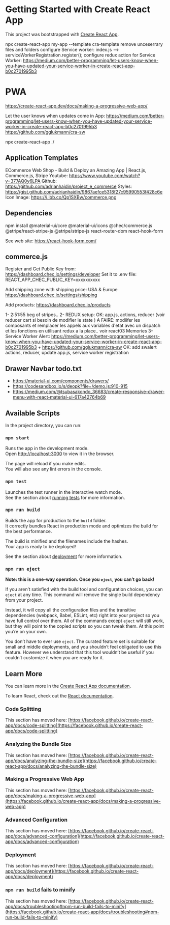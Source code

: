 # Getting Started with Create React App

This project was bootstrapped with [Create React App](https://github.com/facebook/create-react-app).

npx create-react-app my-app --template cra-template
remove unceserrary files and folders
configure Service worker: index.js --> serviceWorkerRegistration.register();
configure redux action for Service Worker: https://medium.com/better-programming/let-users-know-when-you-have-updated-your-service-worker-in-create-react-app-b0c2701995b3

# PWA

https://create-react-app.dev/docs/making-a-progressive-web-app/

Let the user knows when updates come in App:
https://medium.com/better-programming/let-users-know-when-you-have-updated-your-service-worker-in-create-react-app-b0c2701995b3
https://github.com/gglukmann/cra-sw


npx create-react-app ./

## Application Templates

ECommerce Web Shop - Build & Deploy an Amazing App | React.js, Commerce.js, Stripe
Youtube: https://www.youtube.com/watch?v=377AQ0y6LPA
Github: https://github.com/adrianhajdin/project_e_commerce
Styles: https://gist.github.com/adrianhajdin/9867aefce5318f27c95990553f428c6e
Icon Image: https://i.ibb.co/Qp1SXBw/commerce.png

## Dependencies

npm install @material-ui/core @material-ui/icons @chec/commerce.js @stripe/react-stripe-js @stripe/stripe-js react-router-dom react-hook-form

See web site: https://react-hook-form.com/


## commerce.js
Register and Get Public Key from:
https://dashboard.chec.io/settings/developer
Set it to .env file:
REACT_APP_CHEC_PUBLIC_KEY=xxxxxxxxxx

Add shipping zone with shipping price: USA & Europe
https://dashboard.chec.io/settings/shipping

Add products:
https://dashboard.chec.io/products


1- 2:51:55 beg of stripes..
2- REDUX setup:
   OK: app.js, actions, reducer (voir reducer cart si besoin de modifier le state )
   A FAIRE: modiifer les composants et remplacer les appels aux variables d'etat avec un dispatch et les fonctions en utilisant redux a la place.. voir react03 Memories
3- Service Worker Alert: https://medium.com/better-programming/let-users-know-when-you-have-updated-your-service-worker-in-create-react-app-b0c2701995b3 + https://github.com/gglukmann/cra-sw
   OK: add swalert actions, reducer, update app.js, service worker registration

## Drawer Navbar todo.txt

- https://material-ui.com/components/drawers/
- https://codesandbox.io/s/deopk?file=/demo.js:910-915
- https://medium.com/@tsubasakondo_36683/create-responsive-drawer-menu-with-react-material-ui-617a42764b69


## Available Scripts

In the project directory, you can run:

### `npm start`

Runs the app in the development mode.\
Open [http://localhost:3000](http://localhost:3000) to view it in the browser.

The page will reload if you make edits.\
You will also see any lint errors in the console.

### `npm test`

Launches the test runner in the interactive watch mode.\
See the section about [running tests](https://facebook.github.io/create-react-app/docs/running-tests) for more information.

### `npm run build`

Builds the app for production to the `build` folder.\
It correctly bundles React in production mode and optimizes the build for the best performance.

The build is minified and the filenames include the hashes.\
Your app is ready to be deployed!

See the section about [deployment](https://facebook.github.io/create-react-app/docs/deployment) for more information.

### `npm run eject`

**Note: this is a one-way operation. Once you `eject`, you can’t go back!**

If you aren’t satisfied with the build tool and configuration choices, you can `eject` at any time. This command will remove the single build dependency from your project.

Instead, it will copy all the configuration files and the transitive dependencies (webpack, Babel, ESLint, etc) right into your project so you have full control over them. All of the commands except `eject` will still work, but they will point to the copied scripts so you can tweak them. At this point you’re on your own.

You don’t have to ever use `eject`. The curated feature set is suitable for small and middle deployments, and you shouldn’t feel obligated to use this feature. However we understand that this tool wouldn’t be useful if you couldn’t customize it when you are ready for it.

## Learn More

You can learn more in the [Create React App documentation](https://facebook.github.io/create-react-app/docs/getting-started).

To learn React, check out the [React documentation](https://reactjs.org/).

### Code Splitting

This section has moved here: [https://facebook.github.io/create-react-app/docs/code-splitting](https://facebook.github.io/create-react-app/docs/code-splitting)

### Analyzing the Bundle Size

This section has moved here: [https://facebook.github.io/create-react-app/docs/analyzing-the-bundle-size](https://facebook.github.io/create-react-app/docs/analyzing-the-bundle-size)

### Making a Progressive Web App

This section has moved here: [https://facebook.github.io/create-react-app/docs/making-a-progressive-web-app](https://facebook.github.io/create-react-app/docs/making-a-progressive-web-app)

### Advanced Configuration

This section has moved here: [https://facebook.github.io/create-react-app/docs/advanced-configuration](https://facebook.github.io/create-react-app/docs/advanced-configuration)

### Deployment

This section has moved here: [https://facebook.github.io/create-react-app/docs/deployment](https://facebook.github.io/create-react-app/docs/deployment)

### `npm run build` fails to minify

This section has moved here: [https://facebook.github.io/create-react-app/docs/troubleshooting#npm-run-build-fails-to-minify](https://facebook.github.io/create-react-app/docs/troubleshooting#npm-run-build-fails-to-minify)
